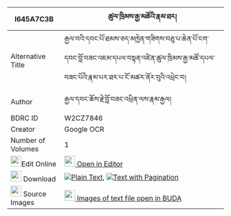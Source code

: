 |I645A7C3B|ཚུལ་ཁྲིམས་རྒྱ་མཚོའི་རྣམ་ཐར། 
| --- | --- 
|Alternative Title |རྒྱལ་བའི་དབང་པོ་ཐམས་ཅད་མཁྱེན་གཟིགས་བཅུ་པ་ཆེན་པོ་ངག་དབང་བློ་བཟང་འཇམ་དཔལ་བསྟན་འཛིན་ཚུལ་ཁྲིམས་རྒྱ་མཚོ་དཔལ་བཟང་པོའི་རྣམ་པར་ཐར་པ་ངོ་མཚར་ནོར་བུའི་འཕྲེང་བ།
|Author| རྒྱལ་དབང་ཆོས་རྗེ་བློ་བཟང་འཕྲིན་ལས་རྣམ་རྒྱལ།
|BDRC ID | W2CZ7846
|Creator | Google OCR
|Number of Volumes| 1
|<img width="25" src="https://img.icons8.com/color/25/000000/edit-property.png">Edit Online| [<img width="25" src="https://avatars.githubusercontent.com/u/45091458?s=200&v=4"> Open in Editor](http://editor.openpecha.org/I645A7C3B)
|<img width="25" src="https://img.icons8.com/fluent/48/000000/download-2.png"/>  Download | [![](https://img.icons8.com/color/20/000000/txt.png)Plain Text](https://github.com/Openpecha/I645A7C3B/releases/download/v1/tsultrim_gyatso_i_namtar_plain_I645A7C3B.zip), [![](https://img.icons8.com/color/20/000000/txt.png)Text with Pagination](https://github.com/Openpecha/I645A7C3B/releases/download/v1/tsultrim_gyatso_i_namtar_pages_I645A7C3B.zip)
|<img width="25" src="https://img.icons8.com/plasticine/100/000000/pictures-folder.png"/>  Source Images | [<img width="25" src="https://library.bdrc.io/icons/BUDA-small.svg"> Images of text file open in BUDA](https://library.bdrc.io/show/bdr:W2CZ7846)